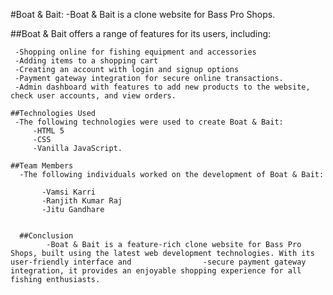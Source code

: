 #Boat & Bait:
         -Boat & Bait is a clone website for Bass Pro Shops.

   ##Boat & Bait offers a range of features for its users, including:

     -Shopping online for fishing equipment and accessories
     -Adding items to a shopping cart
     -Creating an account with login and signup options
     -Payment gateway integration for secure online transactions.
     -Admin dashboard with features to add new products to the website, check user accounts, and view orders.
   
    ##Technologies Used
     -The following technologies were used to create Boat & Bait:
         -HTML 5
         -CSS
         -Vanilla JavaScript.

    ##Team Members
      -The following individuals worked on the development of Boat & Bait:

           -Vamsi Karri
           -Ranjith Kumar Raj
           -Jitu Gandhare
 
 
      ##Conclusion 
            -Boat & Bait is a feature-rich clone website for Bass Pro Shops, built using the latest web development technologies. With its user-friendly interface and                -secure payment gateway integration, it provides an enjoyable shopping experience for all fishing enthusiasts.
